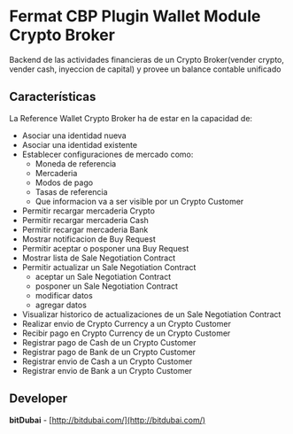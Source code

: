 # Fermat CBP Plugin Wallet Module Crypto Broker

Backend de las actividades financieras de un Crypto Broker(vender crypto, vender cash, inyeccion de capital) y provee un balance contable unificado

## Características

La Reference Wallet Crypto Broker ha de estar en la capacidad de:

* Asociar una identidad nueva
* Asociar una identidad existente
* Establecer configuraciones de mercado como:
    * Moneda de referencia
    * Mercaderia
    * Modos de pago
    * Tasas de referencia
    * Que informacion va a ser visible por un Crypto Customer
* Permitir recargar mercaderia Crypto
* Permitir recargar mercaderia Cash
* Permitir recargar mercaderia Bank
* Mostrar notificacion de Buy Request
* Permitir aceptar o posponer una Buy Request
* Mostrar lista de Sale Negotiation Contract
* Permitir actualizar un Sale Negotiation Contract
    * aceptar un Sale Negotiation Contract
    * posponer un Sale Negotiation Contract
    * modificar datos
    * agregar datos
* Visualizar historico de actualizaciones de un Sale Negotiation Contract
* Realizar envio de Crypto Currency a un Crypto Customer
* Recibir pago en Crypto Currency de un Crypto Customer
* Registrar pago de Cash de un Crypto Customer
* Registrar pago de Bank de un Crypto Customer
* Registrar envio de Cash a un Crypto Customer
* Registrar envio de Bank a un Crypto Customer

## Developer

**bitDubai** - [http://bitdubai.com/](http://bitdubai.com/)
